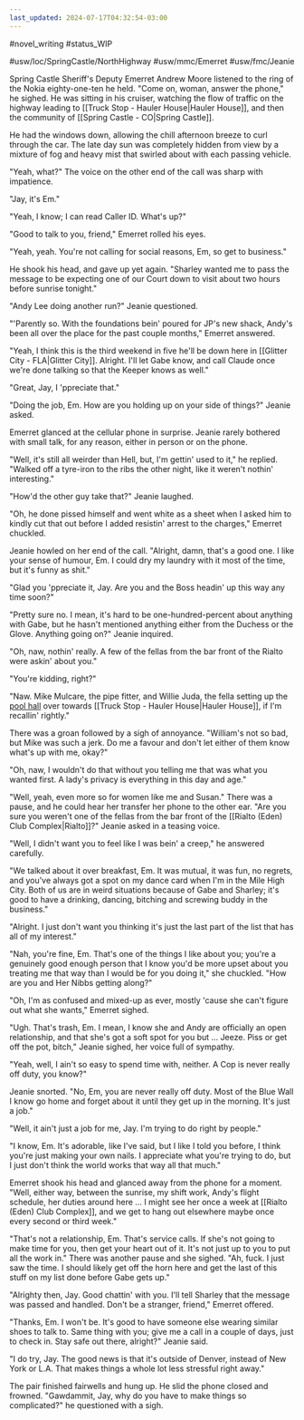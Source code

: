 ```yaml
---
last_updated: 2024-07-17T04:32:54-03:00
---
```


#novel_writing #status_WIP

#usw/loc/SpringCastle/NorthHighway #usw/mmc/Emerret #usw/fmc/Jeanie

Spring Castle Sheriff's Deputy Emerret Andrew Moore listened to the ring of the Nokia eighty-one-ten he held. "Come on, woman, answer the phone," he sighed. He was sitting in his cruiser, watching the flow of traffic on the highway leading to [[Truck Stop - Hauler House|Hauler House]], and then the community of [[Spring Castle - CO|Spring Castle]].

He had the windows down, allowing the chill afternoon breeze to curl through the car. The late day sun was completely hidden from view by a mixture of fog and heavy mist that swirled about with each passing vehicle.

"Yeah, what?" The voice on the other end of the call was sharp with impatience.

"Jay, it's Em."

"Yeah, I know; I can read Caller ID. What's up?"

"Good to talk to you, friend," Emerret rolled his eyes.

"Yeah, yeah. You're not calling for social reasons, Em, so get to business."

He shook his head, and gave up yet again. "Sharley wanted me to pass the message to be expecting one of our Court down to visit about two hours before sunrise tonight."

"Andy Lee doing another run?" Jeanie questioned.

"'Parently so. With the foundations bein' poured for JP's new shack, Andy's been all over the place for the past couple months," Emerret answered.

"Yeah, I think this is the third weekend in five he'll be down here in [[Glitter City - FLA|Glitter City]]. Alright. I'll let Gabe know, and call Claude once we're done talking so that the Keeper knows as well."

"Great, Jay, I 'ppreciate that."

"Doing the job, Em. How are you holding up on your side of things?" Jeanie asked.

Emerret glanced at the cellular phone in surprise. Jeanie rarely bothered with small talk, for any reason, either in person or on the phone.

"Well, it's still all weirder than Hell, but, I'm gettin' used to it," he replied. "Walked off a tyre-iron to the ribs the other night, like it weren't nothin' interesting."

"How'd the other guy take that?" Jeanie laughed.

"Oh, he done pissed himself and went white as a sheet when I asked him to kindly cut that out before I added resistin' arrest to the charges," Emerret chuckled.

Jeanie howled on her end of the call. "Alright, damn, that's a good one. I like your sense of humour, Em. I could dry my laundry with it most of the time, but it's funny as shit."

"Glad you 'ppreciate it, Jay. Are you and the Boss headin' up this way any time soon?"

"Pretty sure no. I mean, it's hard to be one-hundred-percent about anything with Gabe, but he hasn't mentioned anything either from the Duchess or the Glove. Anything going on?" Jeanie inquired.

"Oh, naw, nothin' really. A few of the fellas from the bar front of the Rialto were askin' about you."

"You're kidding, right?"

"Naw. Mike Mulcare, the pipe fitter, and Willie Juda, the fella setting up the [pool hall](pool%20hall.md) over towards [[Truck Stop - Hauler House|Hauler House]], if I'm recallin' rightly."

There was a groan followed by a sigh of annoyance. "William's not so bad, but Mike was such a jerk. Do me a favour and don't let either of them know what's up with me, okay?"

"Oh, naw, I wouldn't do that without you telling me that was what you wanted first. A lady's privacy is everything in this day and age."

"Well, yeah, even more so for women like me and Susan." There was a pause, and he could hear her transfer her phone to the other ear. "Are you sure you weren't one of the fellas from the bar front of the [[Rialto (Eden) Club Complex|Rialto]]?" Jeanie asked in a teasing voice.

"Well, I didn't want you to feel like I was bein' a creep," he answered carefully.

"We talked about it over breakfast, Em. It was mutual, it was fun, no regrets, and you've always got a spot on my dance card when I'm in the Mile High City. Both of us are in weird situations because of Gabe and Sharley; it's good to have a drinking, dancing, bitching and screwing buddy in the business."

"Alright. I just don't want you thinking it's just the last part of the list that has all of my interest."

"Nah, you're fine, Em. That's one of the things I like about you; you're a genuinely good enough person that I know you'd be more upset about you treating me that way than I would be for you doing it," she chuckled. "How are you and Her Nibbs getting along?"

"Oh, I'm as confused and mixed-up as ever, mostly 'cause she can't figure out what she wants," Emerret sighed.

"Ugh. That's trash, Em. I mean, I know she and Andy are officially an open relationship, and that she's got a soft spot for you but … Jeeze. Piss or get off the pot, bitch," Jeanie sighed, her voice full of sympathy.

"Yeah, well, I ain't so easy to spend time with, neither. A Cop is never really off duty, you know?"

Jeanie snorted. "No, Em, you are never really off duty. Most of the Blue Wall I know go home and forget about it until they get up in the morning. It's just a job."

"Well, it ain't just a job for me, Jay. I'm trying to do right by people."

"I know, Em. It's adorable, like I've said, but I like I told you before, I think you're just making your own nails. I appreciate what you're trying to do, but I just don't think the world works that way all that much."

Emerret shook his head and glanced away from the phone for a moment. "Well, either way, between the sunrise, my shift work, Andy's flight schedule, her duties around here … I might see her once a week at [[Rialto (Eden) Club Complex]], and we get to hang out elsewhere maybe once every second or third week."

"That's not a relationship, Em. That's service calls. If she's not going to make time for you, then get your heart out of it. It's not just up to you to put all the work in." There was another pause and she sighed. "Ah, fuck. I just saw the time. I should likely get off the horn here and get the last of this stuff on my list done before Gabe gets up."

"Alrighty then, Jay. Good chattin' with you. I'll tell Sharley that the message was passed and handled. Don't be a stranger, friend," Emerret offered.

"Thanks, Em. I won't be. It's good to have someone else wearing similar shoes to talk to. Same thing with you; give me a call in a couple of days, just to check in. Stay safe out there, alright?" Jeanie said.

"I do try, Jay. The good news is that it's outside of Denver, instead of New York or L.A. That makes things a whole lot less stressful right away."

The pair finished fairwells and hung up. He slid the phone closed and frowned. "Gawdammit, Jay, why do you have to make things so complicated?" he questioned with a sigh.
